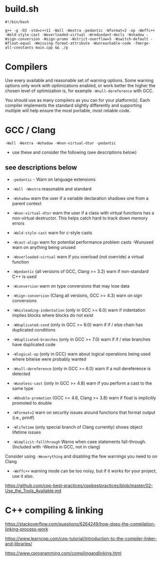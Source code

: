 # build.sh

```
#!/bin/bash

g++ -g -O3 -std=c++11 -Wall -Wextra -pedantic -Wformat=2 -op -Weffc++ -Wold-style-cast -Woverloaded-virtual -Wredundant-decls -Wshadow -Wsign-conversion -Wsign-promo -Wstrict-overflow=5 -Wswitch-default -Wfloat-equal -Wmissing-format-attribute -Wunreachable-code -fmerge-all-constants main.cpp && ./p
```

# Compilers

Use every available and reasonable set of warning options. Some warning options only work with optimizations enabled, or work better the higher the chosen level of optimization is, for example
`-Wnull-dereference`
with GCC.

You should use as many compilers as you can for your platform(s). Each compiler implements the standard slightly differently and supporting multiple will help ensure the most portable, most reliable code.

# GCC / Clang

`-Wall -Wextra -Wshadow -Wnon-virtual-dtor -pedantic`

- use these and consider the following (see descriptions below)

## see descriptions below

- `-pedantic` - Warn on language extensions

- `-Wall -Wextra` reasonable and standard

- `-Wshadow` warn the user if a variable declaration shadows one from a parent context

- `-Wnon-virtual-dtor` warn the user if a class with virtual functions has a non-virtual destructor. This helps catch hard to track down memory errors

- `-Wold-style-cast` warn for c-style casts

- `-Wcast-align` warn for potential performance problem casts
  -Wunused warn on anything being unused

- `-Woverloaded-virtual` warn if you overload (not override) a virtual function

- `-Wpedantic` (all versions of GCC, Clang >= 3.2) warn if non-standard C++ is used

- `-Wconversion` warn on type conversions that may lose data

- `-Wsign-conversion` (Clang all versions, GCC >= 4.3) warn on sign conversions

- `-Wmisleading-indentation` (only in GCC >= 6.0) warn if indentation implies blocks where blocks do not exist

- `-Wduplicated-cond` (only in GCC >= 6.0) warn if if / else chain has duplicated conditions

- `-Wduplicated-branches` (only in GCC >= 7.0) warn if if / else branches have duplicated code

- `-Wlogical-op` (only in GCC) warn about logical operations being used where bitwise were probably wanted

- `-Wnull-dereference` (only in GCC >= 6.0) warn if a null dereference is detected

- `-Wuseless-cast` (only in GCC >= 4.8) warn if you perform a cast to the same type

- `-Wdouble-promotion` (GCC >= 4.6, Clang >= 3.8) warn if float is implicitly promoted to double

- `-Wformat=2` warn on security issues around functions that format output (i.e., printf)

- `-Wlifetime` (only special branch of Clang currently) shows object lifetime issues

- `-Wimplicit-fallthrough` Warns when case statements fall-through. (Included with -Wextra in GCC, not in clang)

Consider using `-Weverything` and disabling the few warnings you need to on Clang

- `-Weffc++` warning mode can be too noisy, but if it works for your project, use it also.

https://github.com/cpp-best-practices/cppbestpractices/blob/master/02-Use_the_Tools_Available.md

# C++ compiling & linking

https://stackoverflow.com/questions/6264249/how-does-the-compilation-linking-process-work

https://www.learncpp.com/cpp-tutorial/introduction-to-the-compiler-linker-and-libraries/

https://www.cprogramming.com/compilingandlinking.html
